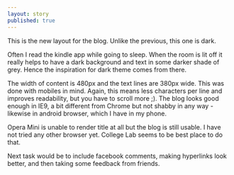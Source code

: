 ```yaml
---
layout: story
published: true
---
```


This is the new layout for the blog. Unlike the previous, this one is dark. 

Often I read the kindle app while going to sleep. When the room is lit off it really helps to have a dark background and text in some darker shade of grey. Hence the inspiration for dark theme comes from there.

The width of content is 480px and the text lines are 380px wide. This was done with mobiles in mind. Again, this means less characters per line and improves readability, but you have to scroll more ;). The blog looks good enough in IE9, a bit different from Chrome but not shabby in any way - likewise in android browser, which I have in my phone.

Opera Mini is unable to render title at all but the blog is still usable. I have not tried any other browser yet. College Lab seems to be best place to do that.

Next task would be to include facebook comments, making hyperlinks look better, and then taking some feedback from friends.